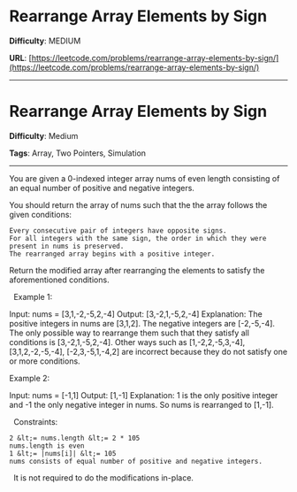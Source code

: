 # Rearrange Array Elements by Sign

**Difficulty**: MEDIUM

**URL**: [https://leetcode.com/problems/rearrange-array-elements-by-sign/](https://leetcode.com/problems/rearrange-array-elements-by-sign/)

---

# Rearrange Array Elements by Sign

**Difficulty**: Medium

**Tags**: Array, Two Pointers, Simulation

---

You are given a 0-indexed integer array nums of even length consisting of an equal number of positive and negative integers.

You should return the array of nums such that the the array follows the given conditions:


	Every consecutive pair of integers have opposite signs.
	For all integers with the same sign, the order in which they were present in nums is preserved.
	The rearranged array begins with a positive integer.


Return the modified array after rearranging the elements to satisfy the aforementioned conditions.

&nbsp;
Example 1:


Input: nums = [3,1,-2,-5,2,-4]
Output: [3,-2,1,-5,2,-4]
Explanation:
The positive integers in nums are [3,1,2]. The negative integers are [-2,-5,-4].
The only possible way to rearrange them such that they satisfy all conditions is [3,-2,1,-5,2,-4].
Other ways such as [1,-2,2,-5,3,-4], [3,1,2,-2,-5,-4], [-2,3,-5,1,-4,2] are incorrect because they do not satisfy one or more conditions.  


Example 2:


Input: nums = [-1,1]
Output: [1,-1]
Explanation:
1 is the only positive integer and -1 the only negative integer in nums.
So nums is rearranged to [1,-1].


&nbsp;
Constraints:


	2 &lt;= nums.length &lt;= 2 * 105
	nums.length is even
	1 &lt;= |nums[i]| &lt;= 105
	nums consists of equal number of positive and negative integers.


&nbsp;
It is not required to do the modifications in-place.

